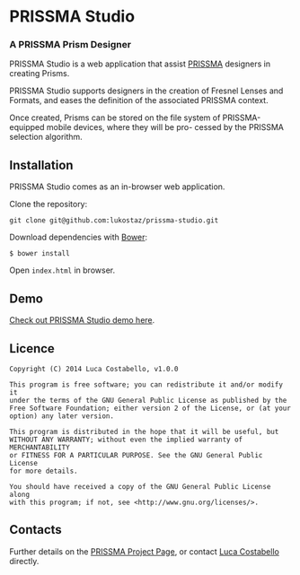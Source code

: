 PRISSMA Studio
===========
### A PRISSMA Prism Designer

PRISSMA Studio is a web application that assist [PRISSMA](http://wimmics.inria.fr/projects/prissma) designers in creating Prisms.

PRISSMA Studio supports designers in the creation of Fresnel Lenses and Formats, and eases the definition of the associated PRISSMA context.

Once created, Prisms can be stored on the file system of PRISSMA-equipped mobile devices, where they will be pro- cessed by the PRISSMA selection algorithm.



## Installation

PRISSMA Studio comes as an in-browser web application.

Clone the repository:

	git clone git@github.com:lukostaz/prissma-studio.git

Download dependencies with [Bower](http://bower.io/):

	$ bower install

Open `index.html` in browser.



## Demo

[Check out PRISSMA Studio demo here](luca.costabello.info/prissma-studio/).


## Licence
	
    Copyright (C) 2014 Luca Costabello, v1.0.0

    This program is free software; you can redistribute it and/or modify it
    under the terms of the GNU General Public License as published by the
    Free Software Foundation; either version 2 of the License, or (at your
    option) any later version.

    This program is distributed in the hope that it will be useful, but
    WITHOUT ANY WARRANTY; without even the implied warranty of MERCHANTABILITY
    or FITNESS FOR A PARTICULAR PURPOSE. See the GNU General Public License
    for more details.

    You should have received a copy of the GNU General Public License along
    with this program; if not, see <http://www.gnu.org/licenses/>.

## Contacts
Further details on the [PRISSMA Project Page](http://wimmics.inria.fr/projects/prissma/), or contact [Luca Costabello](http://luca.costabello.info) directly.


